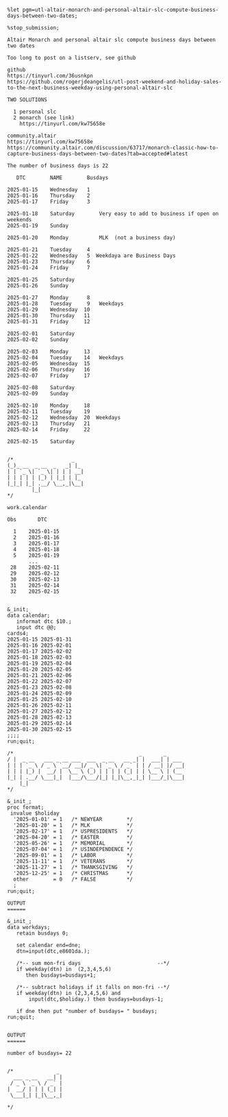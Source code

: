     %let pgm=utl-altair-monarch-and-personal-altair-slc-compute-business-days-between-two-dates;

    %stop_submission;

    Altair Monarch and personal altair slc compute business days between two dates

    Too long to post on a listserv, see github

    github
    https://tinyurl.com/36usnkpn
    https://github.com/rogerjdeangelis/utl-post-weekend-and-holiday-sales-to-the-next-business-weekday-using-personal-altair-slc

    TWO SOLUTIONS

      1 personal slc
      2 monarch (see link)
        https://tinyurl.com/kw75658e

    community.altair
    https://tinyurl.com/kw75658e
    https://community.altair.com/discussion/63717/monarch-classic-how-to-capture-business-days-between-two-dates?tab=accepted#latest

    The number of business days is 22

       DTC        NAME        Busdays

    2025-01-15    Wednesday   1
    2025-01-16    Thursday    2
    2025-01-17    Friday      3

    2025-01-18    Saturday        Very easy to add to business if open on weekends
    2025-01-19    Sunday

    2025-01-20    Monday          MLK  (not a business day)

    2025-01-21    Tuesday     4
    2025-01-22    Wednesday   5  Weekdaya are Business Days
    2025-01-23    Thursday    6
    2025-01-24    Friday      7

    2025-01-25    Saturday
    2025-01-26    Sunday

    2025-01-27    Monday      8
    2025-01-28    Tuesday     9   Weekdays
    2025-01-29    Wednesday  10
    2025-01-30    Thursday   11
    2025-01-31    Friday     12

    2025-02-01    Saturday
    2025-02-02    Sunday

    2025-02-03    Monday     13
    2025-02-04    Tuesday    14   Weekdays
    2025-02-05    Wednesday  15
    2025-02-06    Thursday   16
    2025-02-07    Friday     17

    2025-02-08    Saturday
    2025-02-09    Sunday

    2025-02-10    Monday     18
    2025-02-11    Tuesday    19
    2025-02-12    Wednesday  20  Weekdays
    2025-02-13    Thursday   21
    2025-02-14    Friday     22

    2025-02-15    Saturday


    /*                   _
    (_)_ __  _ __  _   _| |_
    | | `_ \| `_ \| | | | __|
    | | | | | |_) | |_| | |_
    |_|_| |_| .__/ \__,_|\__|
            |_|
    */

    work.calendar

    Obs       DTC

      1    2025-01-15
      2    2025-01-16
      3    2025-01-17
      4    2025-01-18
      5    2025-01-19
           ...
     28    2025-02-11
     29    2025-02-12
     30    2025-02-13
     31    2025-02-14
     32    2025-02-15


    &_init;
    data calendar;
       informat dtc $10.;
       input dtc @@;
    cards4;
    2025-01-15 2025-01-31
    2025-01-16 2025-02-01
    2025-01-17 2025-02-02
    2025-01-18 2025-02-03
    2025-01-19 2025-02-04
    2025-01-20 2025-02-05
    2025-01-21 2025-02-06
    2025-01-22 2025-02-07
    2025-01-23 2025-02-08
    2025-01-24 2025-02-09
    2025-01-25 2025-02-10
    2025-01-26 2025-02-11
    2025-01-27 2025-02-12
    2025-01-28 2025-02-13
    2025-01-29 2025-02-14
    2025-01-30 2025-02-15
    ;;;;
    run;quit;

    /*                                         _       _
    / |  _ __   ___ _ __ ___  ___  _ __   __ _| |  ___| | ___
    | | | `_ \ / _ \ `__/ __|/ _ \| `_ \ / _` | | / __| |/ __|
    | | | |_) |  __/ |  \__ \ (_) | | | | (_| | | \__ \ | (__
    |_| | .__/ \___|_|  |___/\___/|_| |_|\__,_|_| |___/_|\___|
        |_|
    */

    &_init_;
    proc format;
     invalue $holiday
      '2025-01-01' = 1   /* NEWYEAR        */
      '2025-01-20' = 1   /* MLK            */
      '2025-02-17' = 1   /* USPRESIDENTS   */
      '2025-04-20' = 1   /* EASTER         */
      '2025-05-26' = 1   /* MEMORIAL       */
      '2025-07-04' = 1   /* USINDEPENDENCE */
      '2025-09-01' = 1   /* LABOR          */
      '2025-11-11' = 1   /* VETERANS       */
      '2025-11-27' = 1   /* THANKSGIVING   */
      '2025-12-25' = 1   /* CHRISTMAS      */
      other        = 0   /* FALSE          */
      ;
    run;quit;

    OUTPUT
    ======

    &_init_;
    data workdays;
       retain busdays 0;

       set calendar end=dne;
       dtn=input(dtc,e8601da.);

       /*-- sum mon-fri days                         --*/
       if weekday(dtn) in  (2,3,4,5,6)
          then busdays=busdays+1;

       /*-- subtract holidays if it falls on mon-fri --*/
       if weekday(dtn) in (2,3,4,5,6) and
           input(dtc,$holiday.) then busdays=busdays-1;

       if dne then put "number of busdays= " busdays;
    run;quit;


    OUTPUT
    ======

    number of busdays= 22


    /*              _
      ___ _ __   __| |
     / _ \ `_ \ / _` |
    |  __/ | | | (_| |
     \___|_| |_|\__,_|

    */

